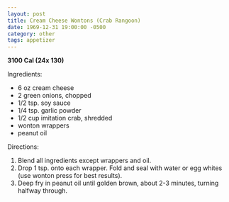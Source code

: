 ```yaml
---
layout: post
title: Cream Cheese Wontons (Crab Rangoon)
date: 1969-12-31 19:00:00 -0500
category: other
tags: appetizer
---
```

<b>3100 Cal (24x 130)</b>
<p>Ingredients:</p><ul>
<li>6 oz	cream cheese</li>
<li>2	green onions, chopped</li>
<li>1/2 tsp.	soy sauce</li>
<li>1/4 tsp.	garlic powder</li>
<li>1/2 cup	imitation crab, shredded</li>
<li>	wonton wrappers</li>
<li>	peanut oil</li>
</ul>
<p>Directions:</p>
<ol>
<li>Blend all ingredients except wrappers and oil.</li>
<li>Drop 1 tsp. onto each wrapper.  Fold and seal with water or egg whites (use wonton press for best results).</li>
<li>Deep fry in peanut oil until golden brown, about 2-3 minutes, turning halfway through.</li>
</ol>
